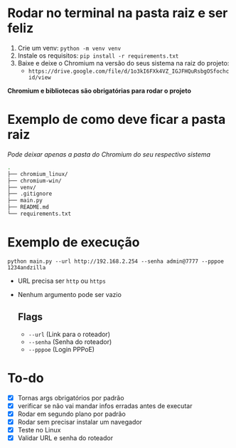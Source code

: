 # Rodar no terminal na pasta raiz e ser feliz

1. Crie um venv: `python -m venv venv`
2. Instale os requisitos: `pip install -r requirements.txt`
3. Baixe e deixe o Chromium na versão do seus sistema na raiz do projeto: 
   - `https://drive.google.com/file/d/1o3kI6FXk4VZ_IGJFHQuRsbgOSfochcid/view`

**Chromium e bibliotecas são obrigatórias para rodar o projeto**

# Exemplo de como deve ficar a pasta raiz

*Pode deixar apenas a pasta do Chromium do seu respectivo sistema*

``` bash
.
├── chromium_linux/
├── chromium-win/
├── venv/
├── .gitignore
├── main.py
├── README.md
└── requirements.txt
```

# Exemplo de execução

`python main.py --url http://192.168.2.254 --senha admin@7777 --pppoe 1234andzilla`

- URL precisa ser `http` ou `https`
- Nenhum argumento pode ser vazio

  ## Flags
  - `--url` (Link para o roteador)
  - `--senha` (Senha do roteador)
  - `--pppoe` (Login PPPoE)

# To-do 

- [x] Tornas args obrigatórios por padrão 
- [x] verificar se não vai mandar infos erradas antes de executar
- [x] Rodar em segundo plano por padrão
- [x] Rodar sem precisar instalar um navegador
- [x] Teste no Linux
- [x] Validar URL e senha do roteador
